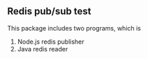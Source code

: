 Redis pub/sub test
------------------

This package includes two programs, which is

1. Node.js redis publisher
2. Java redis reader
